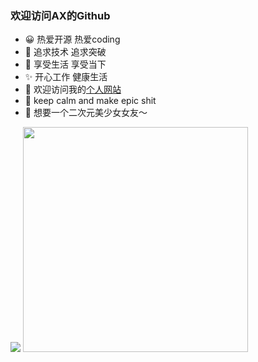 ### 欢迎访问AX的Github
- 😀 热爱开源 热爱coding
- 🤪 追求技术 追求突破
- 💬 享受生活 享受当下
- ✨ 开心工作 健康生活    
- 🚀 欢迎访问我的[个人网站](https://bytedancer.vip/)
- 🧐 keep calm and make epic shit 
- 🤡 想要一个二次元美少女女友～


<img src="https://github-readme-stats.vercel.app/api?username=coding-ax&show_icons=true&icon_color=CE1D2D&text_color=718096&bg_color=ffffff&hide_title=true"/>


<img src="https://github-readme-stats.vercel.app/api/top-langs/?username=coding-ax&theme=tokyonight&layout=compact&line_height=27" width="360"/>

